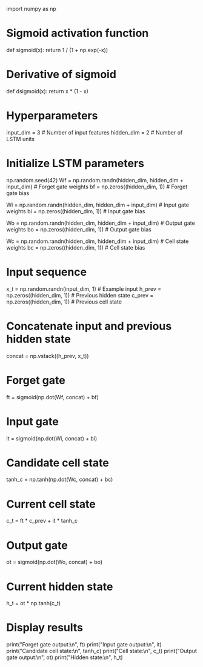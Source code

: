 import numpy as np

# Sigmoid activation function
def sigmoid(x):
    return 1 / (1 + np.exp(-x))

# Derivative of sigmoid
def dsigmoid(x):
    return x * (1 - x)

# Hyperparameters
input_dim = 3  # Number of input features
hidden_dim = 2  # Number of LSTM units

# Initialize LSTM parameters
np.random.seed(42)
Wf = np.random.randn(hidden_dim, hidden_dim + input_dim)  # Forget gate weights
bf = np.zeros((hidden_dim, 1))  # Forget gate bias

Wi = np.random.randn(hidden_dim, hidden_dim + input_dim)  # Input gate weights
bi = np.zeros((hidden_dim, 1))  # Input gate bias

Wo = np.random.randn(hidden_dim, hidden_dim + input_dim)  # Output gate weights
bo = np.zeros((hidden_dim, 1))  # Output gate bias

Wc = np.random.randn(hidden_dim, hidden_dim + input_dim)  # Cell state weights
bc = np.zeros((hidden_dim, 1))  # Cell state bias

# Input sequence
x_t = np.random.randn(input_dim, 1)  # Example input
h_prev = np.zeros((hidden_dim, 1))  # Previous hidden state
c_prev = np.zeros((hidden_dim, 1))  # Previous cell state

# Concatenate input and previous hidden state
concat = np.vstack((h_prev, x_t))

# Forget gate
ft = sigmoid(np.dot(Wf, concat) + bf)

# Input gate
it = sigmoid(np.dot(Wi, concat) + bi)

# Candidate cell state
tanh_c = np.tanh(np.dot(Wc, concat) + bc)

# Current cell state
c_t = ft * c_prev + it * tanh_c

# Output gate
ot = sigmoid(np.dot(Wo, concat) + bo)

# Current hidden state
h_t = ot * np.tanh(c_t)

# Display results
print("Forget gate output:\n", ft)
print("Input gate output:\n", it)
print("Candidate cell state:\n", tanh_c)
print("Cell state:\n", c_t)
print("Output gate output:\n", ot)
print("Hidden state:\n", h_t)
